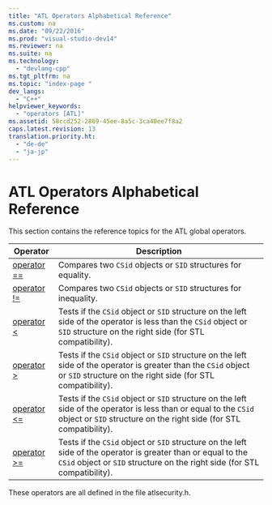 ```yaml
---
title: "ATL Operators Alphabetical Reference"
ms.custom: na
ms.date: "09/22/2016"
ms.prod: "visual-studio-dev14"
ms.reviewer: na
ms.suite: na
ms.technology: 
  - "devlang-cpp"
ms.tgt_pltfrm: na
ms.topic: "index-page "
dev_langs: 
  - "C++"
helpviewer_keywords: 
  - "operators [ATL]"
ms.assetid: 58ccd252-2869-45ee-8a5c-3ca40ee7f8a2
caps.latest.revision: 13
translation.priority.ht: 
  - "de-de"
  - "ja-jp"
---
```

# ATL Operators Alphabetical Reference
This section contains the reference topics for the ATL global operators.  
  
|Operator|Description|  
|--------------|-----------------|  
|[operator ==](../VS_csharp/operator-==--atl-.md)|Compares two `CSid` objects or `SID` structures for equality.|  
|[operator !=](../VS_csharp/operator-!=--atl-.md)|Compares two `CSid` objects or `SID` structures for inequality.|  
|[operator <](../VS_csharp/operator----atl-.md)|Tests if the `CSid` object or `SID` structure on the left side of the operator is less than the `CSid` object or `SID` structure on the right side (for STL compatibility).|  
|[operator >](../VS_csharp/operator----atl-.md)|Tests if the `CSid` object or `SID` structure on the left side of the operator is greater than the `CSid` object or `SID` structure on the right side (for STL compatibility).|  
|[operator <=](../VS_csharp/operator--=--atl-.md)|Tests if the `CSid` object or `SID` structure on the left side of the operator is less than or equal to the `CSid` object or `SID` structure on the right side (for STL compatibility).|  
|[operator >=](../VS_csharp/operator--=--atl-.md)|Tests if the `CSid` object or `SID` structure on the left side of the operator is greater than or equal to the `CSid` object or `SID` structure on the right side (for STL compatibility).|  
  
 These operators are all defined in the file atlsecurity.h.